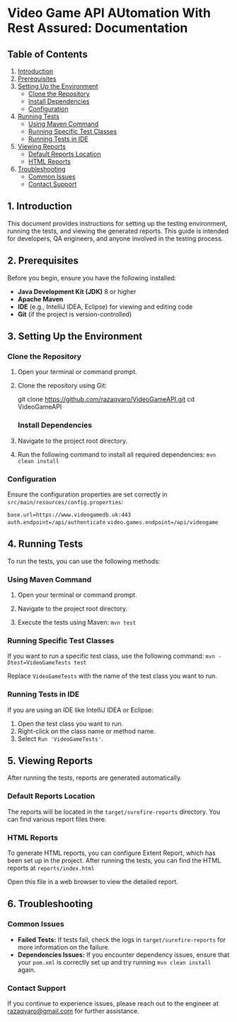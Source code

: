 # Video Game API AUtomation With Rest Assured: Documentation

## Table of Contents
1. [Introduction](#introduction)
2. [Prerequisites](#prerequisites)
3. [Setting Up the Environment](#setting-up-the-environment)
   - [Clone the Repository](#clone-the-repository)
   - [Install Dependencies](#install-dependencies)
   - [Configuration](#configuration)
4. [Running Tests](#running-tests)
   - [Using Maven Command](#using-maven-command)
   - [Running Specific Test Classes](#running-specific-test-classes)
   - [Running Tests in IDE](#running-tests-in-ide)
5. [Viewing Reports](#viewing-reports)
   - [Default Reports Location](#default-reports-location)
   - [HTML Reports](#html-reports)
6. [Troubleshooting](#troubleshooting)
   - [Common Issues](#common-issues)
   - [Contact Support](#contact-support)

## 1. Introduction
This document provides instructions for setting up the testing environment, running the tests, and viewing the generated reports. This guide is intended for developers, QA engineers, and anyone involved in the testing process.

## 2. Prerequisites
Before you begin, ensure you have the following installed:
- **Java Development Kit (JDK)** 8 or higher
- **Apache Maven**
- **IDE** (e.g., IntelliJ IDEA, Eclipse) for viewing and editing code
- **Git** (if the project is version-controlled)

## 3. Setting Up the Environment

### Clone the Repository
1. Open your terminal or command prompt.
2. Clone the repository using Git:

  
   git clone https://github.com/razaqyaro/VideoGameAPI.git
   cd VideoGameAPI

   ### Install Dependencies

1.  Navigate to the project root directory.

2.  Run the following command to install all required dependencies:
    `mvn clean install`

### Configuration

Ensure the configuration properties are set correctly in `src/main/resources/config.properties`:

`base.url=https://www.videogamedb.uk:443`
`auth.endpoint=/api/authenticate`
`video.games.endpoint=/api/videogame`

4\. Running Tests
-----------------

To run the tests, you can use the following methods:

### Using Maven Command

1.  Open your terminal or command prompt.

2.  Navigate to the project root directory.

3.  Execute the tests using Maven:
    `mvn test`

### Running Specific Test Classes

If you want to run a specific test class, use the following command:
`mvn -Dtest=VideoGameTests test`

Replace `VideoGameTests` with the name of the test class you want to run.

### Running Tests in IDE

If you are using an IDE like IntelliJ IDEA or Eclipse:

1.  Open the test class you want to run.
2.  Right-click on the class name or method name.
3.  Select `Run 'VideoGameTests'`.

5\. Viewing Reports
-------------------

After running the tests, reports are generated automatically.

### Default Reports Location

The reports will be located in the `target/surefire-reports` directory. You can find various report files there.

### HTML Reports

To generate HTML reports, you can configure Extent Report, which has been set up in the project. After running the tests, you can find the HTML reports at
`reports/index.html`

Open this file in a web browser to view the detailed report.

6\. Troubleshooting
-------------------

### Common Issues

-   **Failed Tests:** If tests fail, check the logs in `target/surefire-reports` for more information on the failure.
-   **Dependencies Issues:** If you encounter dependency issues, ensure that your `pom.xml` is correctly set up and try running `mvn clean install` again.

### Contact Support

If you continue to experience issues, please reach out to the engineer at razaqyaro@gmail.com for further assistance.
